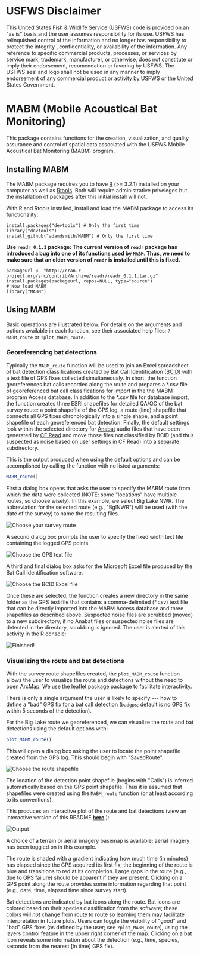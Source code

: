 USFWS Disclaimer
================

This United States Fish & Wildlife Service (USFWS) code is provided on an "as is" basis and the user assumes responsibility for its use. USFWS has relinquished control of the information and no longer has responsibility to protect the integrity , confidentiality, or availability of the information. Any reference to specific commercial products, processes, or services by service mark, trademark, manufacturer, or otherwise, does not constitute or imply their endorsement, recomendation or favoring by USFWS. The USFWS seal and logo shall not be used in any manner to imply endorsement of any commercial product or activity by USFWS or the United States Government.

MABM (Mobile Acoustical Bat Monitoring)
=======================================

This package contains functions for the creation, visualization, and quality assurance and control of spatial data associated with the USFWS Mobile Acoustical Bat Monitoring (MABM) program.

Installing MABM
---------------

The MABM package requires you to have [R](https://www.r-project.org/) (\>= 3.2.1) installed on your computer as well as [Rtools](https://cran.r-project.org/bin/windows/Rtools/). Both will require administrative priveleges but the installation of packages after this initial install will not.

With R and Rtools installed, install and load the MABM package to access its functionality:

    install.packages("devtools") # Only the first time
    library("devtools")
    install_github("adamdsmith/MABM") # Only the first time

**Use `readr 0.1.1` package: The current version of `readr` package has introduced a bug into one of its functions used by `MABM`. Thus, we need to make sure that an older version of `readr` is installed until this is fixed.**

    packageurl <- "http://cran.r-project.org/src/contrib/Archive/readr/readr_0.1.1.tar.gz"
    install.packages(packageurl, repos=NULL, type="source")
    # Now load MABM
    library("MABM")

Using MABM
----------

Basic operations are illustrated below. For details on the arguments and options available in each function, see their associated help files: `?MABM_route` or `?plot_MABM_route`.

### Georeferencing bat detections

Typically the `MABM_route` function will be used to join an Excel spreadsheet of bat detection classifications created by Bat Call Identification ([BCID](http://www.batcallid.com)) with a text file of GPS fixes collected simultaneously. In short, the function georeferences bat calls recorded along the route and prepares a *.csv file of georeferenced bat call classifications for import in the the MABM program Access database. In addition to the *.csv file for database import, the function creates three ESRI shapefiles for detailed QA/QC of the bat survey route: a point shapefile of the GPS log, a route (line) shapefile that connects all GPS fixes chronologically into a single shape, and a point shapefile of each georeferenced bat detection. Finally, the default settings look within the selected directory for [Anabat](http://www.titley-scientific.com/us/index.php/anabat-bat-detector) audio files that have been generated by [CF Read](http://www.titley-scientific.com/us/index.php/software_firmware) and move those files not classified by BCID (and thus suspected as noise based on user settings in CF Read) into a separate subdirectory.

This is the output produced when using the default options and can be accomplished by calling the function with no listed arguments:

``` r
MABM_route()
```

First a dialog box opens that asks the user to specify the MABM route from which the data were collected (NOTE: some "locations" have multiple routes, so choose wisely). In this example, we select Big Lake NWR. The abbreviation for the selected route (e.g., "BglNWR") will be used (with the date of the survey) to name the resulting files.

![Choose your survey route](./README-figs/choose_route.png)

A second dialog box prompts the user to specify the fixed width text file containing the logged GPS points.

![Choose the GPS text file](./README-figs/choose_GPS.png)

A third and final dialog box asks for the Microsoft Excel file produced by the Bat Call Identification software.

![Choose the BCID Excel file](./README-figs/choose_BCID.png)

Once these are selected, the function creates a new directory in the same folder as the GPS text file that contains a comma-delimited (\*.csv) text file that can be directly imported into the MABM Access database and three shapefiles as described above. Suspected noise files are scrubbed (moved) to a new subdirectory; if no Anabat files or suspected noise files are detected in the directory, scrubbing is ignored. The user is alerted of this activity in the R console:

![Finished!](./README-figs/all_done.png)

### Visualizing the route and bat detections

With the survey route shapefiles created, the `plot_MABM_route` function allows the user to visualize the route and detections without the need to open ArcMap. We use the [leaflet package](http://rstudio.github.io/leaflet) package to facilitate interactivity.

There is only a single argument the user is likely to specify --- how to define a "bad" GPS fix for a bat call detection (`badgps`; default is no GPS fix within 5 seconds of the detection).

For the Big Lake route we georeferenced, we can visualize the route and bat detections using the default options with:

``` r
plot_MABM_route()
```

This will open a dialog box asking the user to locate the point shapefile created from the GPS log. This should begin with "SavedRoute".

![Choose the route shapefile](./README-figs/choose_shapefile.png)

The location of the detection point shapefile (begins with "Calls") is inferred automatically based on the GPS point shapefile. Thus it is assumed that shapefiles were created using the `MABM_route` function (or at least according to its conventions).

This produces an interactive plot of the route and bat detections (view an interactive version of this README **[here](http://rpubs.com/adamsmith_fws/MABM_readme)**.):

![Output](./README-figs/plot_output.png)

A choice of a terrain or aerial imagery basemap is available; aerial imagery has been toggled on in this example.

The route is shaded with a gradient indicating how much time (in minutes) has elapsed since the GPS acquired its first fix; the beginning of the route is blue and transitions to red at its completion. Large gaps in the route (e.g., due to GPS failure) should be apparent if they are present. Clicking on a GPS point along the route provides some information regarding that point (e.g., date, time, elapsed time since survey start).

Bat detections are indicated by bat icons along the route. Bat icons are colored based on their species classification from the software; these colors will *not* change from route to route so learning them may facilitate interpretation in future plots. Users can toggle the visibility of "good" and "bad" GPS fixes (as defined by the user; see `?plot_MABM_route`), using the layers control feature in the upper right corner of the map. Clicking on a bat icon reveals some information about the detection (e.g., time, species, seconds from the nearest [in time] GPS fix).
